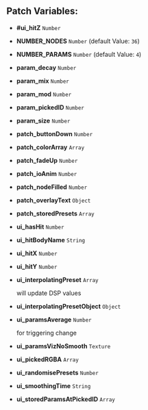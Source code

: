 ## Patch Variables:

* __#ui_hitZ__ ```Number```
* __NUMBER_NODES__ ```Number``` (default Value: `36`)
* __NUMBER_PARAMS__ ```Number``` (default Value: `4`)
* __param_decay__ ```Number```
* __param_mix__ ```Number```
* __param_mod__ ```Number```
* __param_pickedID__ ```Number```
* __param_size__ ```Number```
* __patch_buttonDown__ ```Number```
* __patch_colorArray__ ```Array```
* __patch_fadeUp__ ```Number```
* __patch_ioAnim__ ```Number```
* __patch_nodeFilled__ ```Number```
* __patch_overlayText__ ```Object```
* __patch_storedPresets__ ```Array```
* __ui_hasHit__ ```Number```
* __ui_hitBodyName__ ```String```
* __ui_hitX__ ```Number```
* __ui_hitY__ ```Number```
* __ui_interpolatingPreset__ ```Array```

  will update 
  DSP values

* __ui_interpolatingPresetObject__ ```Object```
* __ui_paramsAverage__ ```Number```

  for triggering change

* __ui_paramsVizNoSmooth__ ```Texture```
* __ui_pickedRGBA__ ```Array```
* __ui_randomisePresets__ ```Number```
* __ui_smoothingTime__ ```String```
* __ui_storedParamsAtPickedID__ ```Array```

